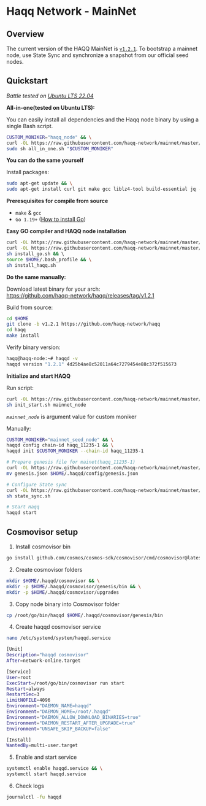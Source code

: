 # Haqq Network - MainNet


## Overview
The current version of the HAQQ MainNet is [`v1.2.1`](https://github.com/haqq-network/haqq/releases/tag/v1.2.1). To bootstrap a mainnet node, use State Sync and synchronize a snapshot from our official seed nodes.


## Quickstart
_*Battle tested on [Ubuntu LTS 22.04](https://spinupwp.com/doc/what-does-lts-mean-ubuntu/#:~:text=The%20abbreviation%20stands%20for%20Long,extended%20period%20over%20regular%20releases)*_

**All-in-one(tested on Ubuntu LTS):**

You can easily install all dependencies and the Haqq node binary by using a single Bash script.

```sh
CUSTOM_MONIKER="haqq_node" && \
curl -OL https://raw.githubusercontent.com/haqq-network/mainnet/master/all_in_one.sh && \
sudo sh all_in_one.sh "$CUSTOM_MONIKER"
```

**You can do the same yourself**

Install packages:
```sh
sudo apt-get update && \
sudo apt-get install curl git make gcc liblz4-tool build-essential jq -y
```

**Preresquisites for compile from source**
- `make` & `gcc` 
- `Go 1.19+` ([How to install Go](https://www.digitalocean.com/community/tutorials/how-to-install-go-on-ubuntu-20-04))

**Easy GO compiler and HAQQ node installation**

```sh
curl -OL https://raw.githubusercontent.com/haqq-network/mainnet/master/install_go.sh && \
curl -OL https://raw.githubusercontent.com/haqq-network/mainnet/master/install_haqq.sh && \
sh install_go.sh && \ 
source $HOME/.bash_profile && \
sh install_haqq.sh
```

**Do the same manually:**

Download latest binary for your arch: </br>
https://github.com/haqq-network/haqq/releases/tag/v1.2.1

Build from source:
```sh
cd $HOME
git clone -b v1.2.1 https://github.com/haqq-network/haqq
cd haqq
make install
```

Verify binary version:
```sh
haqq@haqq-node:~# haqqd -v
haqqd version "1.2.1" 4d25b4ae8c52011a64c7279454e88c372f515673
```

**Initialize and start HAQQ**

Run script:

```sh
curl -OL https://raw.githubusercontent.com/haqq-network/mainnet/master/init_start.sh && \
sh init_start.sh mainnet_node
```

_``mainnet_node``_ is argument value for custom moniker <br>

Manually:

```sh
CUSTOM_MONIKER="mainnet_seed_node" && \
haqqd config chain-id haqq_11235-1 && \
haqqd init $CUSTOM_MONIKER --chain-id haqq_11235-1

# Prepare genesis file for mainet(haqq_11235-1)
curl -OL https://raw.githubusercontent.com/haqq-network/mainnet/master/genesis.json && \
mv genesis.json $HOME/.haqqd/config/genesis.json

# Configure State sync
curl -OL https://raw.githubusercontent.com/haqq-network/mainnet/master/state_sync.sh && \
sh state_sync.sh

# Start Haqq
haqqd start
```

## Cosmovisor setup

1. Install cosmovisor bin
```sh
go install github.com/cosmos/cosmos-sdk/cosmovisor/cmd/cosmovisor@latest
```

2. Create cosmovisor folders
```sh
mkdir $HOME/.haqqd/cosmovisor && \
mkdir -p $HOME/.haqqd/cosmovisor/genesis/bin && \
mkdir -p $HOME/.haqqd/cosmovisor/upgrades
```

3. Copy node binary into Cosmovisor folder
```sh
cp /root/go/bin/haqqd $HOME/.haqqd/cosmovisor/genesis/bin
```

4. Create haqqd cosmovisor service
```sh
nano /etc/systemd/system/haqqd.service
```

```sh
[Unit]
Description="haqqd cosmovisor"
After=network-online.target

[Service]
User=root
ExecStart=/root/go/bin/cosmovisor run start
Restart=always
RestartSec=3
LimitNOFILE=4096
Environment="DAEMON_NAME=haqqd"
Environment="DAEMON_HOME=/root/.haqqd"
Environment="DAEMON_ALLOW_DOWNLOAD_BINARIES=true"
Environment="DAEMON_RESTART_AFTER_UPGRADE=true"
Environment="UNSAFE_SKIP_BACKUP=false"

[Install]
WantedBy=multi-user.target
```

5. Enable and start service

```sh
systemctl enable haqqd.service && \
systemctl start haqqd.service
```

6. Check logs
```sh
journalctl -fu haqqd
```
